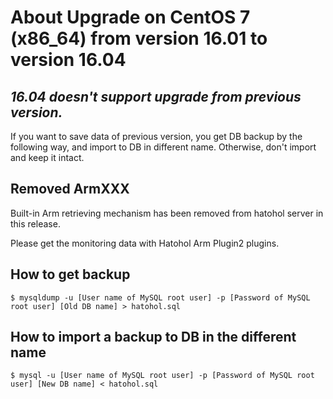 About Upgrade on CentOS 7 (x86_64) from version 16.01 to version 16.04
========================================================================

## ***16.04 doesn't support upgrade from previous version.***

If you want to save data of previous version, you get DB backup by the following way, and import to DB in different name. Otherwise, don't import and keep it intact.

## Removed ArmXXX

Built-in Arm retrieving mechanism has been removed from hatohol server in this release.

Please get the monitoring data with Hatohol Arm Plugin2 plugins. 

## How to get backup

    $ mysqldump -u [User name of MySQL root user] -p [Password of MySQL root user] [Old DB name] > hatohol.sql

## How to import a backup to DB in the different name

    $ mysql -u [User name of MySQL root user] -p [Password of MySQL root user] [New DB name] < hatohol.sql
